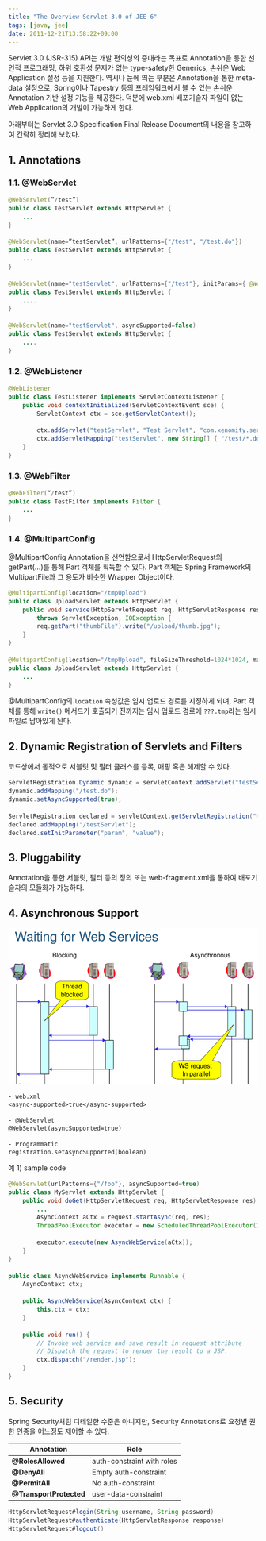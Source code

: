 ```yaml
---
title: "The Overview Servlet 3.0 of JEE 6"
tags: [java, jee]
date: 2011-12-21T13:58:22+09:00
---
```


Servlet 3.0 (JSR-315) API는 개발 편의성의 증대라는 목표로 Annotation을 통한 선언적 프로그래밍, 하위 호환성 문제가 없는 type-safety한 Generics, 손쉬운 Web Application 설정 등을 지원한다. 역시나 눈에 띄는 부분은 Annotation을 통한 meta-data 설정으로, Spring이나 Tapestry 등의 프레임워크에서 볼 수 있는 손쉬운 Annotation 기반 설정 기능을 제공한다. 덕분에 web.xml 배포기술자 파일이 없는 Web Application의 개발이 가능하게 한다.  
  
아래부터는 Servlet 3.0 Specification Final Release Document의 내용을 참고하여 간략히 정리해 보았다.

## 1. Annotations
### 1.1. @WebServlet
```java
@WebServlet(”/test”)
public class TestServlet extends HttpServlet {
    ...
}
 
@WebServlet(name=”testServlet”, urlPatterns={"/test", "/test.do"})
public class TestServlet extends HttpServlet {
    ...
}
 
@WebServlet(name="testServlet", urlPatterns={"/test"}, initParams={ @WebInitParam(name="author", value="xenomity") })
public class TestServlet extends HttpServlet {
    ....
}
 
@WebServlet(name="testServlet", asyncSupported=false)
public class TestServlet extends HttpServlet {
    ....
}
```
  
### 1.2. @WebListener
```java
@WebListener
public class TestListener implements ServletContextListener {
    public void contextInitialized(ServletContextEvent sce) {
        ServletContext ctx = sce.getServletContext();
 
        ctx.addServlet("testServlet", "Test Servlet", "com.xenomity.servlet.TestServlet", null, -1);
        ctx.addServletMapping("testServlet", new String[] { "/test/*.do" });
    }
}
```
  
### 1.3. @WebFilter
```java
@WebFilter(“/test”)
public class TestFilter implements Filter {
    ...
}
```
  
### 1.4. @MultipartConfig
@MultipartConfig Annotation을 선언함으로서 HttpServletRequest의 getPart(...)를 통해 Part 객체를 획득할 수 있다. Part 객체는 Spring Framework의 MultipartFile과 그 용도가 비슷한 Wrapper Object이다.  
  
```java
@MultipartConfig(location="/tmpUpload")
public class UploadServlet extends HttpServlet {
    public void service(HttpServletRequest req, HttpServletResponse resp)
        throws ServletException, IOException {
        req.getPart("thumbFile").write("/upload/thumb.jpg");
    }
}
 
@MultipartConfig(location="/tmpUpload", fileSizeThreshold=1024*1024, maxFileSize=1024*1024, maxRequestSize=1024*1024*5*5)
public class UploadServlet extends HttpServlet {
    ...
}
```

@MultipartConfig의 `location` 속성값은 임시 업로드 경로를 지정하게 되며, Part 객체를 통해 `write()` 메서드가 호출되기 전까지는 임시 업로드 경로에 `???.tmp`라는 임시파일로 남아있게 된다.  
  
  
## 2. Dynamic Registration of Servlets and Filters
코드상에서 동적으로 서블릿 및 필터 클래스를 등록, 매핑 혹은 해제할 수 있다.  

```java
ServletRegistration.Dynamic dynamic = servletContext.addServlet("testServlet", "com.xenomity.servlet.TestServlet");
dynamic.addMapping("/test.do");
dynamic.setAsyncSupported(true);
 
ServletRegistration declared = servletContext.getServletRegistration("testServlet");
declared.addMapping("/testServlet");
declared.setInitParameter("param", "value");
```


## 3. Pluggability
Annotation을 통한 서블릿, 필터 등의 정의 또는 web-fragment.xml을 통하여 배포기술자의 모듈화가 가능하다.  
  

## 4. Asynchronous Support
![async support](../assets/images/2011-12-21-201112231455.PNG)
  
```
- web.xml  
<async-supported>true</async-supported>
  
- @WebServlet  
@WebServlet(asyncSupported=true)
  
- Programmatic  
registration.setAsyncSupported(boolean)
```
  
예 1) sample code  
```java
@WebServlet(urlPatterns={"/foo"}, asyncSupported=true)
public class MyServlet extends HttpServlet {
    public void doGet(HttpServletRequest req, HttpServletResponse res) {
        ...
        AsyncContext aCtx = request.startAsync(req, res);
        ThreadPoolExecutor executor = new ScheduledThreadPoolExecutor(10);
          
        executor.execute(new AsyncWebService(aCtx));
    }
}
 
public class AsyncWebService implements Runnable {
    AsyncContext ctx;
     
    public AsyncWebService(AsyncContext ctx) {
        this.ctx = ctx;
    }
     
    public void run() {
        // Invoke web service and save result in request attribute
        // Dispatch the request to render the result to a JSP.
        ctx.dispatch("/render.jsp");
    }
}
```
  

## 5. Security
Spring Security처럼 디테일한 수준은 아니지만, Security Annotations로 요청별 권한 인증을 어느정도 제어할 수 있다.

| Annotation | Role |
|------------|------|
| **@RolesAllowed** | auth-constraint with roles |
| **@DenyAll** | Empty auth-constraint |
| **@PermitAll** | No auth-constraint |
| **@TransportProtected** | user-data-constraint |
  
```java
HttpServletRequest#login(String username, String password)  
HttpServletRequest#authenticate(HttpServletResponse response)  
HttpServletRequest#logout()
```
  
